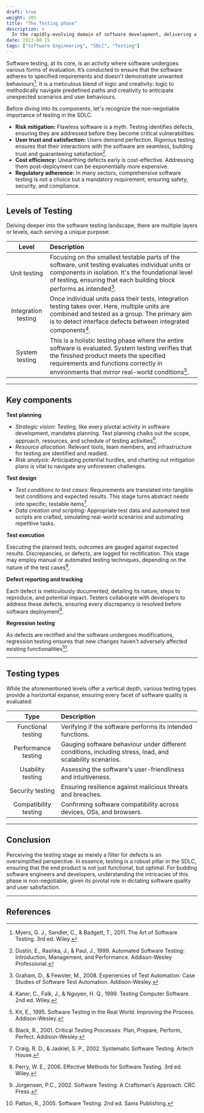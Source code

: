 ```yaml
---
draft: true
weight: 205
title: "The Testing phase"
description: >
  In the rapidly-evolving domain of software development, delivering a product isn't the endpoint, it's a milestone. However, before that milestone can be reached, a rigorous evaluation must ensure the software is robust, user-friendly, and aligns with specified requirements. The torch-bearer of this assessment? The testing stage of the Software Development Life Cycle (SDLC). Dive with me into this crucial phase and fathom its depth and expanse.
date: 2023-08-15
tags: ["Software Engineering", "SDLC", "Testing"]
---
```


Software testing, at its core, is an activity where software undergoes various forms of evaluation. It’s conducted to ensure that the software adheres to specified requirements and doesn't demonstrate unwanted behaviours[^1]. It is a meticulous blend of logic and creativity: logic to methodically navigate predefined paths and creativity to anticipate unexpected scenarios and user behaviours.

Before diving into its components, let's recognize the non-negotiable importance of testing in the SDLC.

- **Risk mitigation:** Flawless software is a myth. Testing identifies defects, ensuring they are addressed before they become critical vulnerabilities.
- **User trust and satisfaction:** Users demand perfection. Rigorous testing ensures that their interactions with the software are seamless, building trust and guaranteeing satisfaction[^2].
- **Cost efficiency:** Unearthing defects early is cost-effective. Addressing them post-deployment can be exponentially more expensive.
- **Regulatory adherence:** In many sectors, comprehensive software testing is not a choice but a mandatory requirement, ensuring safety, security, and compliance.

---

## Levels of Testing

Delving deeper into the software testing landscape, there are multiple layers or levels, each serving a unique purpose:

| Level | Description |
|:-----:|:------|
| Unit testing | Focusing on the smallest testable parts of the software, unit testing evaluates individual units or components in isolation. It's the foundational level of testing, ensuring that each building block performs as intended[^3]. |
| Integration testing | Once individual units pass their tests, integration testing takes over. Here, multiple units are combined and tested as a group. The primary aim is to detect interface defects between integrated components[^4]. |
| System testing | This is a holistic testing phase where the entire software is evaluated. System testing verifies that the finished product meets the specified requirements and functions correctly in environments that mirror real-world conditions[^5]. |

---

## Key components

**Test planning**

- *Strategic vision:* Testing, like every pivotal activity in software development, mandates planning. Test planning chalks out the scope, approach, resources, and schedule of testing activities[^6].
- *Resource allocation:* Relevant tools, team members, and infrastructure for testing are identified and readied.
- *Risk analysis:* Anticipating potential hurdles, and charting out mitigation plans is vital to navigate any unforeseen challenges.

**Test design**

- *Test conditions to test cases:* Requirements are translated into tangible test conditions and expected results. This stage turns abstract needs into specific, testable items[^7].
- *Data creation and scripting:* Appropriate test data and automated test scripts are crafted, simulating real-world scenarios and automating repetitive tasks.

**Test execution**

Executing the planned tests, outcomes are gauged against expected results. Discrepancies, or defects, are logged for rectification. This stage may employ manual or automated testing techniques, depending on the nature of the test cases[^8].

**Defect reporting and tracking**

Each defect is meticulously documented, detailing its nature, steps to reproduce, and potential impact. Testers collaborate with developers to address these defects, ensuring every discrepancy is resolved before software deployment[^9].

**Regression testing**

As defects are rectified and the software undergoes modifications, regression testing ensures that new changes haven't adversely affected existing functionalities[^10].

---

## Testing types

While the aforementioned levels offer a vertical depth, various testing types provide a horizontal expanse, ensuring every facet of software quality is evaluated:

| Type | Description |
|:-----:|:------|
| Functional testing | Verifying if the software performs its intended functions. |
| Performance testing | Gauging software behaviour under different conditions, including stress, load, and scalability scenarios. |
| Usability testing | Assessing the software's user-friendliness and intuitiveness. |
| Security testing | Ensuring resilience against malicious threats and breaches. |
| Compatibility testing | Confirming software compatibility across devices, OSs, and browsers. |

---

## Conclusion

Perceiving the testing stage as merely a filter for defects is an oversimplified perspective. In essence, testing is a robust pillar in the SDLC, ensuring that the end product is not just functional, but optimal. For budding software engineers and developers, understanding the intricacies of this phase is non-negotiable, given its pivotal role in dictating software quality and user satisfaction.

---

## References

[^1]: Myers, G. J., Sandler, C., & Badgett, T., 2011. The Art of Software Testing. 3rd ed. Wiley.
[^2]: Dustin, E., Rashka, J., & Paul, J., 1999. Automated Software Testing: Introduction, Management, and Performance. Addison-Wesley Professional.
[^3]: Graham, D., & Fewster, M., 2008. Experiences of Test Automation: Case Studies of Software Test Automation. Addison-Wesley.
[^4]: Kaner, C., Falk, J., & Nguyen, H. Q., 1999. Testing Computer Software. 2nd ed. Wiley.
[^5]: Kit, E., 1995. Software Testing in the Real World: Improving the Process. Addison-Wesley.
[^6]: Black, R., 2001. Critical Testing Processes: Plan, Prepare, Perform, Perfect. Addison-Wesley.
[^7]: Craig, R. D., & Jaskiel, S. P., 2002. Systematic Software Testing. Artech House.
[^8]: Perry, W. E., 2006. Effective Methods for Software Testing. 3rd ed. Wiley.
[^9]: Jorgensen, P.C., 2002. Software Testing: A Craftsman's Approach. CRC Press.
[^10]: Patton, R., 2005. Software Testing. 2nd ed. Sams Publishing.
